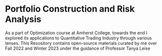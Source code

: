 # Portfolio Construction and Risk Analysis 

As a part of Optimization course at Amherst College, towards the end I explored its applications to Quantitative Trading Industry through various lenses. This Resository contains open-source materials curated by me over Fall 2022 and Winter 2023 under the guidance of Professor Tanya Leise

